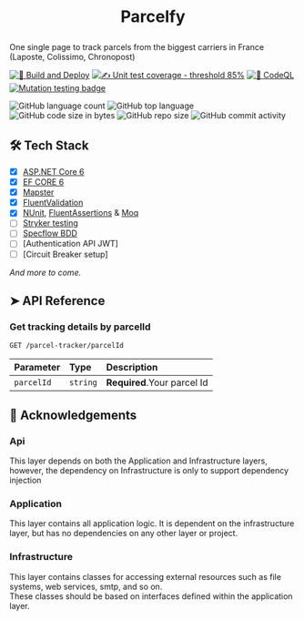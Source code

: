 # <p align="center">Parcelfy</p>
  
One single page to track parcels from the biggest carriers in France (Laposte, Colissimo, Chronopost)

[![🚀 Build and Deploy](https://github.com/TheoImadLadal/parcelfy/actions/workflows/buildAndDeploy.yml/badge.svg)](https://github.com/TheoImadLadal/parcelfy/actions/workflows/buildAndDeploy.yml)
[![✍ Unit test coverage - threshold 85%](https://github.com/TheoImadLadal/parcelfy/actions/workflows/unitTestCoverage.yml/badge.svg)](https://github.com/TheoImadLadal/parcelfy/actions/workflows/unitTestCoverage.yml)
[![🔎 CodeQL](https://github.com/TheoImadLadal/parcelfy/actions/workflows/codeql.yml/badge.svg)](https://github.com/TheoImadLadal/parcelfy/actions/workflows/codeql.yml)
[![Mutation testing badge](https://img.shields.io/endpoint?style=flat&url=https%3A%2F%2Fbadge-api.stryker-mutator.io%2Fgithub.com%2FTheoImadLadal%2Fparcelfy%2Fmain)](https://dashboard.stryker-mutator.io/reports/github.com/TheoImadLadal/parcelfy/main)

![GitHub language count](https://img.shields.io/github/languages/count/theoimadladal/parcelfy)
![GitHub top language](https://img.shields.io/github/languages/top/theoimadladal/parcelfy)
![GitHub code size in bytes](https://img.shields.io/github/languages/code-size/theoimadladal/parcelfy)
![GitHub repo size](https://img.shields.io/github/repo-size/theoimadladal/parcelfy)
![GitHub commit activity](https://img.shields.io/github/commit-activity/w/theoimadladal/parcelfy)

    
        
## 🛠️ Tech Stack
* [x] [ASP.NET Core 6](https://docs.microsoft.com/en-us/aspnet/core/introduction-to-aspnet-core)
* [x] [EF CORE 6](https://learn.microsoft.com/fr-fr/ef/core/what-is-new/ef-core-6.0/whatsnew)
* [x] [Mapster](https://github.com/MapsterMapper/Mapster)
* [x] [FluentValidation](https://fluentvalidation.net/)
* [x] [NUnit](https://nunit.org/), [FluentAssertions](https://fluentassertions.com/) & [Moq](https://github.com/moq)
* [ ] [Stryker testing](https://stryker-mutator.io/)
* [ ] [Specflow BDD](https://specflow.org/)
* [ ] [Authentication API JWT]
* [ ] [Circuit Breaker setup]
 
*And more to come.*    
     

## ➤ API Reference 

### Get tracking details by parcelId
```http
GET /parcel-tracker/parcelId
```
| Parameter | Type     | Description                       |
| :-------- | :------- | :-------------------------------- |
| `parcelId` | `string` | **Required**.Your parcel Id |
        
   
        
## 🙇 Acknowledgements      

### Api
This layer depends on both the Application and Infrastructure layers, however, the dependency on Infrastructure is only to support dependency injection

### Application
This layer contains all application logic. It is dependent on the infrastructure layer, but has no dependencies on any other layer or project.

### Infrastructure
This layer contains classes for accessing external resources such as file systems, web services, smtp, and so on. <br/>
These classes should be based on interfaces defined within the application layer.
        

        
